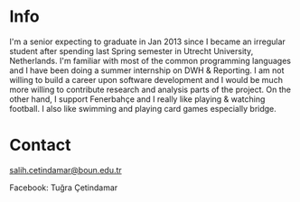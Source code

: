 # Info #

I'm a senior expecting to graduate in Jan 2013 since I became an irregular student after spending last Spring semester in Utrecht University, Netherlands. I'm familiar with most of the common programming languages and I have been doing a summer internship on DWH & Reporting. I am not willing to build a career upon software development and I would be much more willing to contribute research and analysis parts of the project.
On the other hand, I support Fenerbahçe and I really like playing & watching football. I also like swimming and playing card games especially bridge.

# Contact #

salih.cetindamar@boun.edu.tr

Facebook: Tuğra Çetindamar